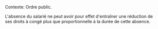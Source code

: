 Contexte: Ordre public.

L'absence du salarié ne peut avoir pour effet d'entraîner une réduction de ses droits à congé plus que proportionnelle à la durée de cette absence.